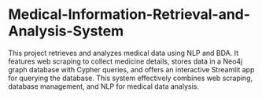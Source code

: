 # Medical-Information-Retrieval-and-Analysis-System
This project retrieves and analyzes medical data using NLP and BDA. It features web scraping to collect medicine details, stores data in a Neo4j graph database with Cypher queries, and offers an interactive Streamlit app for querying the database. This system effectively combines web scraping, database management, and NLP for medical data analysis.
